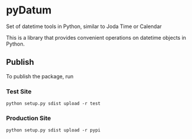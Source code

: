# pyDatum
Set of datetime tools in Python, similar to Joda Time or Calendar

This is a library that provides convenient operations on datetime objects in Python.

## Publish 

To publish the package, run

### Test Site

```console
python setup.py sdist upload -r test
```

### Production Site

```console
python setup.py sdist upload -r pypi
```